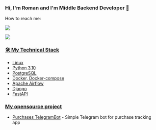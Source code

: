 
### Hi, I'm Roman and I'm Middle Backend Developer 👋

How to reach me:
<p align='left'>
   <a href="https://t.me/rundect">
       <img src="https://img.shields.io/badge/Telegram-2CA5E0?style=for-the-badge&logo=telegram&logoColor=white"/>
   </a>
<p align='left'>
   <a href='mailto:dofastsite@gmail.com'>
       <img src="https://img.shields.io/badge/Gmail-D14836?style=for-the-badge&logo=gmail&logoColor=white"/>
</p>


### 🛠 My Technical Stack
*   Linux
*   Python 3.10
*   PostgreSQL
*   Docker, Docker-compose
*   Apache Airflow
*   Django
*   FastAPI

### My opensource project

*   [Purchases TelegramBot](https://github.com/rundect/purchases_bot) - Simple Telegram bot for purchase tracking app
